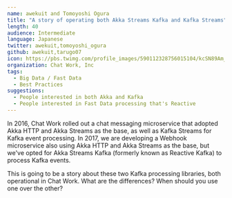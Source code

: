 ```yaml
---
name: awekuit and Tomoyoshi Ogura
title: "A story of operating both Akka Streams Kafka and Kafka Streams"
length: 40
audience: Intermediate
language: Japanese
twitter: awekuit,tomoyoshi_ogura
github: awekuit,tarugo07
icon: https://pbs.twimg.com/profile_images/590112328756015104/kcSN89Am_400x400.jpg
organization: Chat Work, Inc
tags:
  - Big Data / Fast Data
  - Best Practices
suggestions:
  - People interested in both Akka and Kafka
  - People interested in Fast Data processing that's Reactive
---
```

In 2016, Chat Work rolled out a chat messaging microservice that adopted Akka HTTP and Akka Streams as the base, as well as Kafka Streams for Kafka event processing. In 2017, we are developing a Webhook microservice also using Akka HTTP and Akka Streams as the base, but we've opted for Akka Streams Kafka (formerly known as Reactive Kafka) to process Kafka events.

This is going to be a story about these two Kafka processing libraries, both operational in Chat Work. What are the differences? When should you use one over the other?
